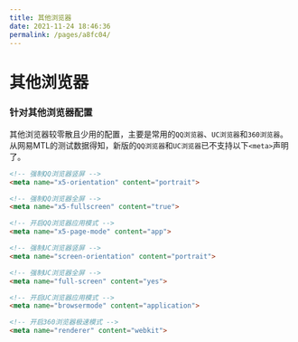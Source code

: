 ```yaml
---
title: 其他浏览器
date: 2021-11-24 18:46:36
permalink: /pages/a8fc04/
---
```

# 其他浏览器

### 针对其他浏览器配置

其他浏览器较零散且少用的配置，主要是常用的`QQ浏览器`、`UC浏览器`和`360浏览器`。从网易MTL的测试数据得知，新版的`QQ浏览器`和`UC浏览器`已不支持以下`<meta>`声明了。

```html
<!-- 强制QQ浏览器竖屏 -->
<meta name="x5-orientation" content="portrait">

<!-- 强制QQ浏览器全屏 -->
<meta name="x5-fullscreen" content="true">

<!-- 开启QQ浏览器应用模式 -->
<meta name="x5-page-mode" content="app">

<!-- 强制UC浏览器竖屏 -->
<meta name="screen-orientation" content="portrait">

<!-- 强制UC浏览器全屏 -->
<meta name="full-screen" content="yes">

<!-- 开启UC浏览器应用模式 -->
<meta name="browsermode" content="application">

<!-- 开启360浏览器极速模式 -->
<meta name="renderer" content="webkit">
```
